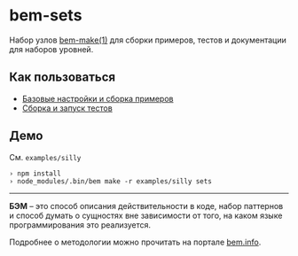 # bem-sets

Набор узлов [bem-make(1)](http://github.com/bem/bem-tools) для сборки примеров, тестов и документации для
наборов уровней.

## Как пользоваться

  * [Базовые настройки и сборка примеров](docs/howto.ru.md)
  * [Сборка и запуск тестов](docs/tests.ru.md)

## Демо

См. `examples/silly`

```
› npm install
› node_modules/.bin/bem make -r examples/silly sets
```

---

**БЭМ** – это способ описания действительности в коде, набор паттернов и способ
думать о сущностях вне зависимости от того, на каком языке программирования
это реализуется.

Подробнее о методологии можно прочитать на портале [bem.info](http://ru.bem.info).
